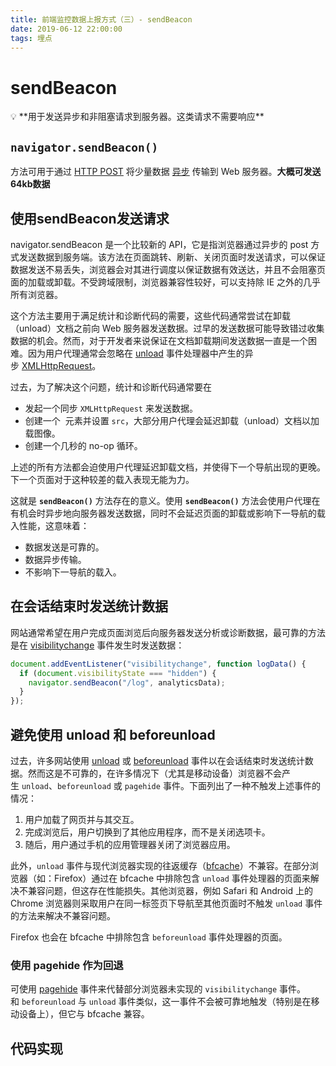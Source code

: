 ```yaml
---
title: 前端监控数据上报方式（三）- sendBeacon
date: 2019-06-12 22:00:00
tags: 埋点
---
```


# sendBeacon

<aside>
💡 **用于发送异步和非阻塞请求到服务器。这类请求不需要响应**

</aside>

## **`navigator.sendBeacon()`**

方法可用于通过 [HTTP POST](https://developer.mozilla.org/zh-CN/docs/Web/HTTP/Methods/POST) 将少量数据 [异步](https://developer.mozilla.org/zh-CN/docs/Glossary/Asynchronous) 传输到 Web 服务器。**大概可发送64kb数据**

## 使用sendBeacon发送请求

navigator.sendBeacon 是一个比较新的 API，它是指浏览器通过异步的 post 方式发送数据到服务端。该方法在页面跳转、刷新、关闭页面时发送请求，可以保证数据发送不易丢失，浏览器会对其进行调度以保证数据有效送达，并且不会阻塞页面的加载或卸载。不受跨域限制，浏览器兼容性较好，可以支持除 IE 之外的几乎所有浏览器。

这个方法主要用于满足统计和诊断代码的需要，这些代码通常尝试在卸载（unload）文档之前向 Web 服务器发送数据。过早的发送数据可能导致错过收集数据的机会。然而，对于开发者来说保证在文档卸载期间发送数据一直是一个困难。因为用户代理通常会忽略在 [unload](https://developer.mozilla.org/zh-CN/docs/Web/API/Window/unload_event) 事件处理器中产生的异步 [XMLHttpRequest](https://developer.mozilla.org/zh-CN/docs/Web/API/XMLHttpRequest)。

过去，为了解决这个问题，统计和诊断代码通常要在

- 发起一个同步 `XMLHttpRequest` 来发送数据。
- 创建一个 [<img>](https://developer.mozilla.org/zh-CN/docs/Web/HTML/Element/img) 元素并设置 `src`，大部分用户代理会延迟卸载（unload）文档以加载图像。
- 创建一个几秒的 no-op 循环。

上述的所有方法都会迫使用户代理延迟卸载文档，并使得下一个导航出现的更晚。下一个页面对于这种较差的载入表现无能为力。

这就是 **`sendBeacon()`** 方法存在的意义。使用 **`sendBeacon()`** 方法会使用户代理在有机会时异步地向服务器发送数据，同时不会延迟页面的卸载或影响下一导航的载入性能，这意味着：

- 数据发送是可靠的。
- 数据异步传输。
- 不影响下一导航的载入。

## 在会话结束时发送统计数据

网站通常希望在用户完成页面浏览后向服务器发送分析或诊断数据，最可靠的方法是在 [visibilitychange](https://developer.mozilla.org/zh-CN/docs/Web/API/Document/visibilitychange_event) 事件发生时发送数据：

```js
document.addEventListener("visibilitychange", function logData() {
  if (document.visibilityState === "hidden") {
    navigator.sendBeacon("/log", analyticsData);
  }
});
```

## 避免使用 unload 和 beforeunload

过去，许多网站使用 [unload](https://developer.mozilla.org/zh-CN/docs/Web/API/Window/unload_event) 或 [beforeunload](https://developer.mozilla.org/zh-CN/docs/Web/API/Window/beforeunload_event) 事件以在会话结束时发送统计数据。然而这是不可靠的，在许多情况下（尤其是移动设备）浏览器不会产生 `unload`、`beforeunload` 或 `pagehide` 事件。下面列出了一种不触发上述事件的情况：

1. 用户加载了网页并与其交互。
2. 完成浏览后，用户切换到了其他应用程序，而不是关闭选项卡。
3. 随后，用户通过手机的应用管理器关闭了浏览器应用。

此外，`unload` 事件与现代浏览器实现的往返缓存（[bfcache](https://web.dev/bfcache/)）不兼容。在部分浏览器（如：Firefox）通过在 bfcache 中排除包含 `unload` 事件处理器的页面来解决不兼容问题，但这存在性能损失。其他浏览器，例如 Safari 和 Android 上的 Chrome 浏览器则采取用户在同一标签页下导航至其他页面时不触发 `unload` 事件的方法来解决不兼容问题。

Firefox 也会在 bfcache 中排除包含 `beforeunload` 事件处理器的页面。

### 使用 pagehide 作为回退

可使用 [pagehide](https://developer.mozilla.org/zh-CN/docs/Web/API/Window/pagehide_event) 事件来代替部分浏览器未实现的 `visibilitychange` 事件。和 `beforeunload` 与 `unload` 事件类似，这一事件不会被可靠地触发（特别是在移动设备上），但它与 bfcache 兼容。

## 代码实现
